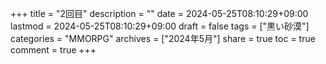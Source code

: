 +++
title = "2回目"
description = ""
date = 2024-05-25T08:10:29+09:00
lastmod = 2024-05-25T08:10:29+09:00
draft = false
tags = ["黒い砂漠"]
categories = "MMORPG"
archives = ["2024年5月"]
share = true
toc = true
comment = true
+++